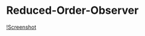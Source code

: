 # Reduced-Order-Observer
[!Screenshot](https://github.com/sudiroeen/Reduced-Order-Observer/blob/main/ctr_obsv.png)
